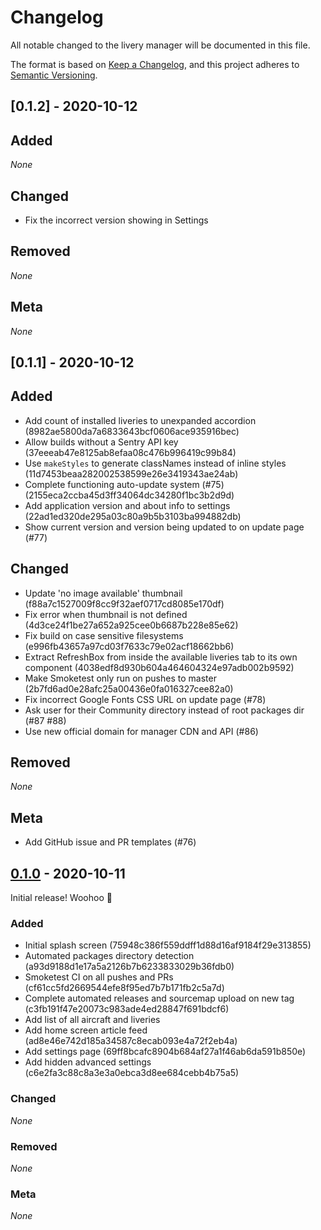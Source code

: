 # Changelog

All notable changed to the livery manager will be documented in this file.

The format is based on [Keep a Changelog](https://keepachangelog.com/en/1.0.0/),
and this project adheres to [Semantic Versioning](https://semver.org/spec/v2.0.0.html).

## [0.1.2] - 2020-10-12

## Added

_None_

## Changed

- Fix the incorrect version showing in Settings

## Removed

_None_

## Meta

_None_

## [0.1.1] - 2020-10-12

## Added

- Add count of installed liveries to unexpanded accordion (8982ae5800da7a6833643bcf0606ace935916bec)
- Allow builds without a Sentry API key (37eeeab47e8125ab8efaa08c476b996419c99b84)
- Use `makeStyles` to generate classNames instead of inline styles (11d7453beaa282002538599e26e3419343ae24ab)
- Complete functioning auto-update system (#75) (2155eca2ccba45d3ff34064dc34280f1bc3b2d9d)
- Add application version and about info to settings (22ad1ed320de295a03c80a9b5b3103ba994882db)
- Show current version and version being updated to on update page (#77)

## Changed

- Update 'no image available' thumbnail (f88a7c1527009f8cc9f32aef0717cd8085e170df)
- Fix error when thumbnail is not defined (4d3ce24f1be27a652a925cee0b6687b228e85e62)
- Fix build on case sensitive filesystems (e996fb43657a97cd03f7633c79e02acf18662bb6)
- Extract RefreshBox from inside the available liveries tab to its own component (4038edf8d930b604a464604324e97adb002b9592)
- Make Smoketest only run on pushes to master (2b7fd6ad0e28afc25a00436e0fa016327cee82a0)
- Fix incorrect Google Fonts CSS URL on update page (#78)
- Ask user for their Community directory instead of root packages dir (#87 #88)
- Use new official domain for manager CDN and API (#86)

## Removed

_None_

## Meta

- Add GitHub issue and PR templates (#76)

## [0.1.0](https://github.com/MSFS-Mega-Pack/MSFS2020-livery-manager/releases/tag/v0.1.0) - 2020-10-11

Initial release! Woohoo 🎉

### Added

- Initial splash screen (75948c386f559ddff1d88d16af9184f29e313855)
- Automated packages directory detection (a93d9188d1e17a5a2126b7b6233833029b36fdb0)
- Smoketest CI on all pushes and PRs (cf61cc5fd2669544efe8f95ed7b7b171fb2c5a7d)
- Complete automated releases and sourcemap upload on new tag (c3fb191f47e20073c983ade4ed28847f691bdcf6)
- Add list of all aircraft and liveries
- Add home screen article feed (ad8e46e742d185a34587c8ecab093e4a72f2eb4a)
- Add settings page (69ff8bcafc8904b684af27a1f46ab6da591b850e)
- Add hidden advanced settings (c6e2fa3c88c8a3e3a0ebca3d8ee684cebb4b75a5)

### Changed

_None_

### Removed

_None_

### Meta

_None_
